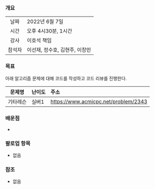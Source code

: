 ### 개요
|  |  |
| :---:  | :--- |
| 날짜 | 2022년 6월 7일 |
| 시간 | 오후 4시30분, 1시간 |
| 강사 | 이호석 책임 |
| 참석자 | 이선재, 정수호, 김현주, 이창민 |

### 목표
아래 알고리즘 문제에 대해 코드를 작성하고 코드 리뷰를 진행한다.

| 문제명 | 난이도 | 주소 |
| :---:  | :--- | :--- |
| 기타레슨 | 실버1 | https://www.acmicpc.net/problem/2343 |

### 배운점
+
 
### 팔로업 항목
+ 없음

### 참조
+ 없음
